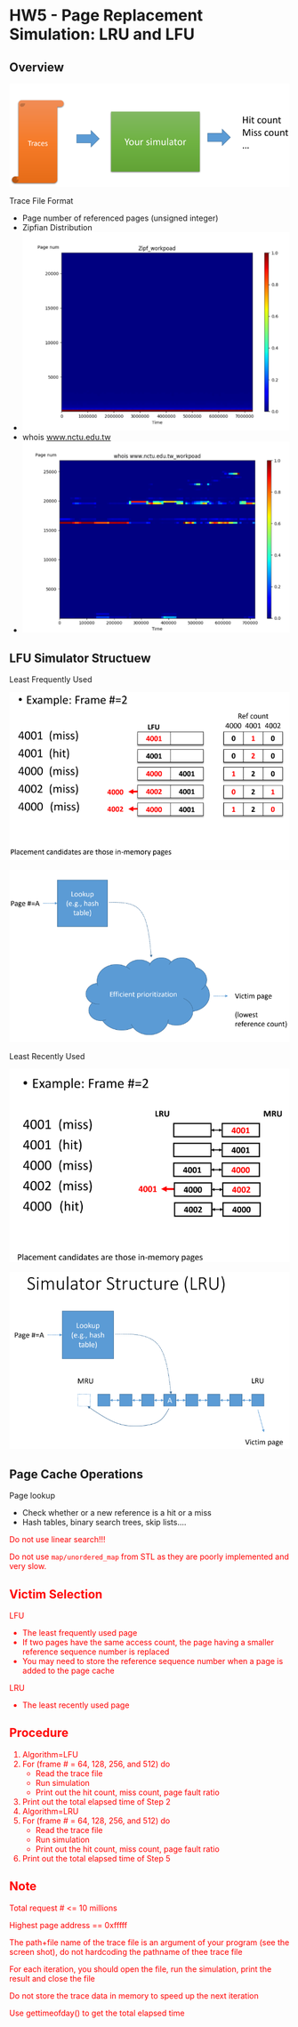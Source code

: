 # HW5 - Page Replacement Simulation: LRU and LFU

## Overview
![Alt text](res/view.png)

Trace File Format
- Page number of referenced pages (unsigned integer)
- Zipfian Distribution
- ![Alt text](res/zipf.png)
- whois www.nctu.edu.tw
- ![Alt text](res/whois.png)

## LFU Simulator Structuew
Least Frequently Used

![Alt text](res/LFUexample.png)

![Alt text](res/LFU.png)

Least Recently Used

![Alt text](res/LRUexample.png)

![Alt text](res/LRU.png)

## Page Cache Operations
Page lookup
- Check whether or a new reference is a hit or a miss
- Hash tables, binary search trees, skip lists....

<span style="color:red">
Do not use linear search!!! 

Do not use `map/unordered_map` from STL as they are poorly implemented and very slow.
</span>

## Victim Selection
LFU
- The least frequently used page
- If two pages have the same access count, the page having a smaller reference sequence number is replaced
- You may need to store the reference sequence number when a page is added to the page cache

LRU
- The least recently used page

## Procedure
1. Algorithm=LFU
2. For (frame # = 64, 128, 256, and 512) do
    - Read the trace file
    - Run simulation
    - Print out the hit count, miss count, page fault ratio
3. Print out the total elapsed time of Step 2
4. Algorithm=LRU
5. For (frame # = 64, 128, 256, and 512) do
    - Read the trace file
    - Run simulation
    - Print out the hit count, miss count, page fault ratio
6. Print out the total elapsed time of Step 5

## Note
Total request # <= 10 millions

Highest page address == 0xfffff

The path+file name of the trace file is an argument of your program (see the screen shot), do not hardcoding the pathname of thee trace file

For each iteration, you should open the file, run the simulation, print the result and close the file

Do not store the trace data in memory to speed up the next iteration

Use gettimeofday() to get the total elapsed time